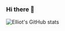 ### Hi there 👋
![Elliot's GitHub stats](https://github-readme-stats.vercel.app/api?username=anuraghazra&show_icons=true&theme=transparent)
